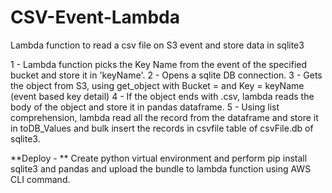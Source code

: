 # CSV-Event-Lambda
Lambda function to read a csv file on S3 event and store data in sqlite3

1 - Lambda function picks the Key Name from the event of the specified bucket and store it in 'keyName'.
2 - Opens a sqlite DB connection.
3 - Gets the object from S3, using get_object with Bucket = <your bucket name> and Key = keyName (event based key detail)
4 - If the object ends with .csv, lambda reads the body of the object and store it in pandas dataframe.
5 - Using list comprehension, lambda read all the record from the dataframe and store it in toDB_Values and bulk insert the records in csvfile table of csvFile.db of sqlite3.
 
  
**Deploy - ** Create python virtual environment and perform pip install sqlite3 and pandas and upload the bundle to lambda function using AWS CLI command.
